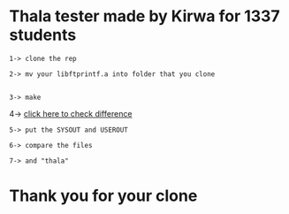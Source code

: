 # Thala tester made by Kirwa for 1337 students
```
1-> clone the rep
```
```
2-> mv your libftprintf.a into folder that you clone
```
```

3-> make
```
4-> [click here to check difference](https://codebeautify.org/file-diff)
```
5-> put the SYSOUT and USEROUT
```
```
6-> compare the files
```
```
7-> and "thala"
```

# Thank you for your clone
